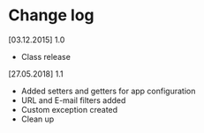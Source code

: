 # Change log
[03.12.2015] 1.0
* Class release

[27.05.2018] 1.1
* Added setters and getters for app configuration
* URL and E-mail filters added 
* Custom exception created
* Clean up